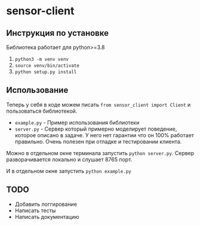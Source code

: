# sensor-client

## Инструкция по установке
Библиотека работает для python>=3.8
1. ```python3 -m venv venv```
2. ```source venv/bin/activate```
3. ```python setup.py install```

## Использование
Теперь у себя в коде можем писать ```from sensor_client import Client``` и пользоваться библиотекой.

* `example.py` - Пример использования библиотеки
* `server.py` - Сервер который примерно моделирует поведение, которое описано в задаче. У него нет гарантии что он 100% работает правильно. Очень полезен при отладке и тестировании клиента.

Можно в отдельном окне терминала запустить `python server.py`. Сервер разворачивается локально и слушает 8765 порт.

И в отдельном окне запустить `python example.py`

## TODO
* Добавить логгирование
* Написать тесты
* Написать документацию
